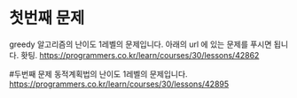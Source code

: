 # 첫번째 문제
greedy 알고리즘의 난이도 1레벨의 문제입니다. 
아래의 url 에 있는 문제를 푸시면 됩니다. 홧팅.
https://programmers.co.kr/learn/courses/30/lessons/42862

#두번째 문제
동적계획법의 난이도 1레벨의 문제입니다.
https://programmers.co.kr/learn/courses/30/lessons/42895